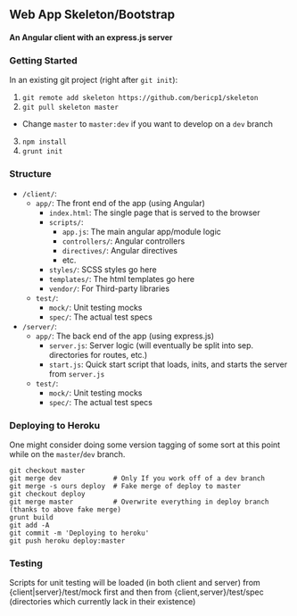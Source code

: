 ## Web App Skeleton/Bootstrap
#### An Angular client with an express.js server

### Getting Started

In an existing git project (right after `git init`):

 1. `git remote add skeleton https://github.com/bericp1/skeleton`
 2. `git pull skeleton master`
   * Change `master` to `master:dev` if you want to develop on a `dev` 
branch
 3. `npm install`
 4. `grunt init`

### Structure

 * `/client/`:
   * `app/`: The front end of the app (using Angular)
     * `index.html`: The single page that is served to the browser
     * `scripts/`:
       * `app.js`: The main angular app/module logic
       * `controllers/`: Angular controllers
       * `directives/`: Angular directives
       * etc.
     * `styles/`: SCSS styles go here
     * `templates/`: The html templates go here
     * `vendor/`: For Third-party libraries
   * `test/`:
     * `mock/`: Unit testing mocks
     * `spec/`: The actual test specs
  * `/server/`:
    * `app/`: The back end of the app (using express.js)
      * `server.js`: Server logic (will eventually be split into sep. directories for routes, etc.)
      * `start.js`: Quick start script that loads, inits, and starts the server from `server.js`
    * `test/`:
      * `mock/`: Unit testing mocks
      * `spec/`: The actual test specs

### Deploying to Heroku

One might consider doing some version tagging of some sort at this point while on the `master`/`dev` branch.

    git checkout master
    git merge dev             # Only If you work off of a dev branch
    git merge -s ours deploy  # Fake merge of deploy to master
    git checkout deploy
    git merge master          # Overwrite everything in deploy branch (thanks to above fake merge)
    grunt build
    git add -A
    git commit -m 'Deploying to heroku'
    git push heroku deploy:master

### Testing

Scripts for unit testing will be loaded (in both client and server) from {client|server}/test/mock first and then from
{client,server}/test/spec (directories which currently lack in their existence)
